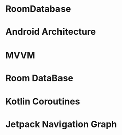 # RoomDatabase 
# Android Architecture
# MVVM
# Room DataBase
# Kotlin Coroutines
# Jetpack Navigation Graph

